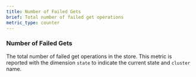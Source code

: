 ```yaml
---
title: Number of Failed Gets
brief: Total number of failed get operations
metric_type: counter
---
```

### Number of Failed Gets
The total number of failed get operations in the store. This metric is reported with the dimension `state` to indicate the current state and `cluster` name.
